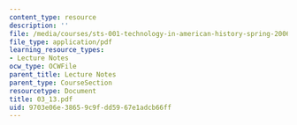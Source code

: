 ```yaml
---
content_type: resource
description: ''
file: /media/courses/sts-001-technology-in-american-history-spring-2006/9703e06e38659c9fdd5967e1adcb66ff_03_13.pdf
file_type: application/pdf
learning_resource_types:
- Lecture Notes
ocw_type: OCWFile
parent_title: Lecture Notes
parent_type: CourseSection
resourcetype: Document
title: 03_13.pdf
uid: 9703e06e-3865-9c9f-dd59-67e1adcb66ff
---
```

